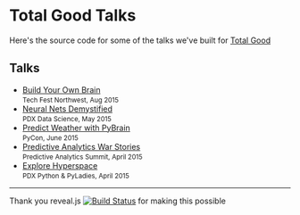 # Total Good Talks

Here's the source code for some of the talks we've built for [Total Good](http://totalgood.com)

## Talks

<ul>
  <li>
    <a href="http://bit.ly/buildbrain">Build Your Own Brain</a><br>
    <small>Tech Fest Northwest, Aug 2015</small>
  </li>
  <li>
    <a href="http://bit.ly/neuralnetsdemystified">Neural Nets Demystified</a><br>
    <small>PDX Data Science, May 2015</small>
  </li>
  <li>
    <a href="http://bit.ly/pybrain">Predict Weather with PyBrain</a><br>
    <small>PyCon, June 2015</small>
  </li>
  <li>
    <a href="http://bit.ly/datawarstories">Predictive Analytics War Stories</a><br>
    <small>Predictive Analytics Summit, April 2015</small>
  </li>
  <li>
    <a href="http://bit.ly/explorehyperspace">Explore Hyperspace</a><br>
    <small>PDX Python & PyLadies, April 2015</small>
</ul>


-------------------------------------

Thank you reveal.js [![Build Status](https://travis-ci.org/hakimel/reveal.js.svg?branch=master)](https://travis-ci.org/hakimel/reveal.js) for making this possible
